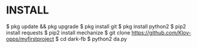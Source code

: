 # INSTALL
$ pkg update && pkg upgrade
$ pkg install git
$ pkg install python2
$ pip2 install requests
$ pip2 install mechanize
$ git clone https://github.com/Klov-opps/myfirstproject
$ cd dark-fb
$ python2 da.py
